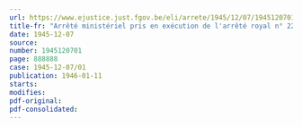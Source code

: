 ```yaml
---
url: https://www.ejustice.just.fgov.be/eli/arrete/1945/12/07/1945120701/justel
title-fr: "Arrêté ministériel pris en exécution de l'arrêté royal n° 225 du 7 janvier 1936, réglementant les prêts hypothécaires et organisant le contrôle des entreprises de prêts hypothécaires"
date: 1945-12-07
source:
number: 1945120701
page: 888888
case: 1945-12-07/01
publication: 1946-01-11
starts:
modifies:
pdf-original:
pdf-consolidated:
---
```



